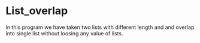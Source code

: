 # List_overlap
In this program we have taken two lists with different length and and overlap into single list without loosing any value of lists.  

